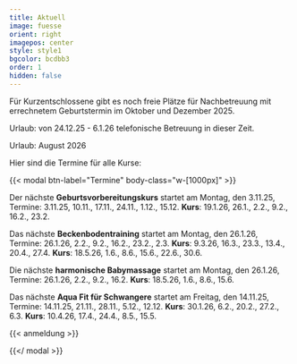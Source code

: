 ```yaml
---
title: Aktuell
image: fuesse
orient: right
imagepos: center
style: style1
bgcolor: bcdbb3
order: 1
hidden: false
---
```

Für Kurzentschlossene gibt es noch freie Plätze für Nachbetreuung mit errechnetem Geburtstermin im Oktober und Dezember 2025. 

Urlaub: von 24.12.25 - 6.1.26 telefonische Betreuung in dieser Zeit.

Urlaub: August 2026

Hier sind die Termine für alle Kurse:

{{< modal btn-label="Termine" body-class="w-\[1000px]" >}}

Der nächste **Geburtsvorbereitungskurs** startet am Montag, den 3.11.25, Termine: 3.11.25, 10.11., 17.11., 24.11., 1.12., 15.12. **Kurs**: 19.1.26, 26.1., 2.2., 9.2., 16.2., 23.2.

Das nächste **Beckenbodentraining** startet am Montag, den 26.1.26,
Termine: 26.1.26, 2.2., 9.2., 16.2., 23.2., 2.3. **Kurs**: 9.3.26, 16.3., 23.3., 13.4., 20.4., 27.4. **Kurs**: 18.5.26, 1.6., 8.6., 15.6., 22.6., 30.6.

Die nächste **harmonische Babymassage** startet am Montag, den 26.1.26, Termine: 26.1.26, 2.2., 9.2., 16.2. **Kurs**: 18.5.26, 1.6., 8.6., 15.6.

Das nächste **Aqua Fit für Schwangere** startet am Freitag, den 14.11.25, Termine: 14.11.25, 21.11., 28.11., 5.12., 12.12. **Kurs**: 30.1.26, 6.2., 20.2., 27.2., 6.3. **Kurs**: 10.4.26, 17.4., 24.4., 8.5., 15.5.

{{< anmeldung >}}

{{</ modal >}}
